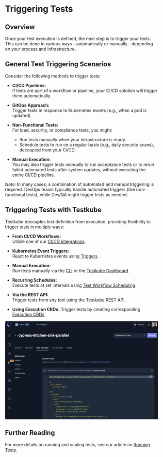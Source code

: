 # Triggering Tests

## Overview

Once your test execution is defined, the next step is to trigger your tests. This can be done in various ways—automatically or manually—depending on your process and infrastructure.

## General Test Triggering Scenarios

Consider the following methods to trigger tests:

- **CI/CD Pipelines:**  
  If tests are part of a workflow or pipeline, your CI/CD solution will trigger them automatically.

- **GitOps Approach:**  
  Trigger tests in response to Kubernetes events (e.g., when a pod is updated).

- **Non-Functional Tests:**  
  For load, security, or compliance tests, you might:

  - Run tests manually when your infrastructure is ready.
  - Schedule tests to run on a regular basis (e.g., daily security scans), decoupled from your CI/CD.

- **Manual Execution:**  
  You may also trigger tests manually to run acceptance tests or to rerun failed automated tests after system updates, without executing the entire CI/CD pipeline.

_Note:_ In many cases, a combination of automated and manual triggering is required. DevOps teams typically handle automated triggers (like non-functional tests), while Dev/QA might trigger tests as needed.

## Triggering Tests with Testkube

Testkube decouples test definition from execution, providing flexibility to trigger tests in multiple ways:

- **From CI/CD Workflows:**  
  Utilize one of our [CI/CD integrations](../articles/cicd-overview.mdx).

- **Kubernetes Event Triggers:**  
  React to Kubernetes events using [Triggers](../articles/test-triggers).

- **Manual Execution:**  
  Run tests manually via the [CLI](../articles/install/1-cli.mdx) or the [Testkube Dashboard](../articles/testkube-dashboard-explore.md).

- **Recurring Schedules:**  
  Execute tests at set intervals using [Test Workflow Scheduling](../articles/test-workflows.md).

- **Via the REST API:**  
  Trigger tests from any tool using the [Testkube REST API](/openapi/overview).

- **Using Execution CRDs:**
  Trigger tests by creating corresponding [Execution CRDs](/articles/test-executions).

![CI/CD Integrations](../img/concepts-cicd-integrations.png)

## Further Reading

For more details on running and scaling tests, see our article on [Running Tests](../articles/running-scaling-tests.md).

